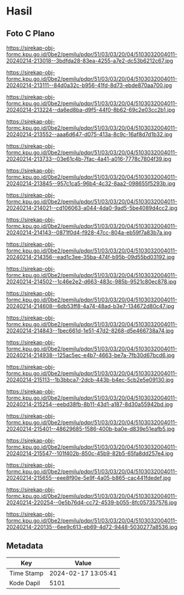 # Hasil

## Foto C Plano

https://sirekap-obj-formc.kpu.go.id/0be2/pemilu/pdpr/51/03/03/20/04/5103032004011-20240214-213018--3bdfda28-83ea-4255-a7e2-dc53b6212c67.jpg

https://sirekap-obj-formc.kpu.go.id/0be2/pemilu/pdpr/51/03/03/20/04/5103032004011-20240214-213111--84d0a32c-b956-41fd-8d73-ebde870aa700.jpg

https://sirekap-obj-formc.kpu.go.id/0be2/pemilu/pdpr/51/03/03/20/04/5103032004011-20240214-213224--da6ed8ba-d9f5-44f0-8b62-69c2e03cc2b1.jpg

https://sirekap-obj-formc.kpu.go.id/0be2/pemilu/pdpr/51/03/03/20/04/5103032004011-20240214-213552--aaa6d647-d075-413a-8c9c-16af8d7d1b32.jpg

https://sirekap-obj-formc.kpu.go.id/0be2/pemilu/pdpr/51/03/03/20/04/5103032004011-20240214-213733--03e61c4b-7fac-4a41-a016-7778c7804f39.jpg

https://sirekap-obj-formc.kpu.go.id/0be2/pemilu/pdpr/51/03/03/20/04/5103032004011-20240214-213845--957c1ca5-96b4-4c32-8aa2-098655f5293b.jpg

https://sirekap-obj-formc.kpu.go.id/0be2/pemilu/pdpr/51/03/03/20/04/5103032004011-20240214-214021--cd106063-a044-4da0-9ad5-5be4089d4cc2.jpg

https://sirekap-obj-formc.kpu.go.id/0be2/pemilu/pdpr/51/03/03/20/04/5103032004011-20240214-214143--0871f0d4-f928-47cc-804a-eb59f7a83b7a.jpg

https://sirekap-obj-formc.kpu.go.id/0be2/pemilu/pdpr/51/03/03/20/04/5103032004011-20240214-214356--ead1c3ee-35ba-474f-b95b-09d55bd03192.jpg

https://sirekap-obj-formc.kpu.go.id/0be2/pemilu/pdpr/51/03/03/20/04/5103032004011-20240214-214502--1c46e2e2-d663-483c-985b-9521c80ec878.jpg

https://sirekap-obj-formc.kpu.go.id/0be2/pemilu/pdpr/51/03/03/20/04/5103032004011-20240214-214608--6db53ff8-4a74-48ad-b3e7-134672d80c47.jpg

https://sirekap-obj-formc.kpu.go.id/0be2/pemilu/pdpr/51/03/03/20/04/5103032004011-20240214-214843--1bec661d-1e51-47d2-8268-d5e466738a74.jpg

https://sirekap-obj-formc.kpu.go.id/0be2/pemilu/pdpr/51/03/03/20/04/5103032004011-20240214-214938--125ac5ec-e4b7-4663-be7a-7fb30d67bcd6.jpg

https://sirekap-obj-formc.kpu.go.id/0be2/pemilu/pdpr/51/03/03/20/04/5103032004011-20240214-215113--1b3bbca7-2dcb-443b-b4ec-5cb2e5e09130.jpg

https://sirekap-obj-formc.kpu.go.id/0be2/pemilu/pdpr/51/03/03/20/04/5103032004011-20240214-215254--eebd38fb-8b11-43d1-a187-8d30a55942bd.jpg

https://sirekap-obj-formc.kpu.go.id/0be2/pemilu/pdpr/51/03/03/20/04/5103032004011-20240214-215401--48629685-1586-400b-ba0e-d839e51eafb5.jpg

https://sirekap-obj-formc.kpu.go.id/0be2/pemilu/pdpr/51/03/03/20/04/5103032004011-20240214-215547--101f402b-850c-45b9-82b5-65fa8dd257e4.jpg

https://sirekap-obj-formc.kpu.go.id/0be2/pemilu/pdpr/51/03/03/20/04/5103032004011-20240214-215655--eee8f90e-5e9f-4a05-b865-cac441fdedef.jpg

https://sirekap-obj-formc.kpu.go.id/0be2/pemilu/pdpr/51/03/03/20/04/5103032004011-20240214-220254--0e5b76d4-cc72-4539-b055-8fc057357576.jpg

https://sirekap-obj-formc.kpu.go.id/0be2/pemilu/pdpr/51/03/03/20/04/5103032004011-20240214-220135--6ee9c613-eb69-4d72-9448-5030277a8536.jpg


## Metadata

| Key        | Value               |
| ---------- | ------------------- |
| Time Stamp | 2024-02-17 13:05:41 |
| Kode Dapil | 5101                |



